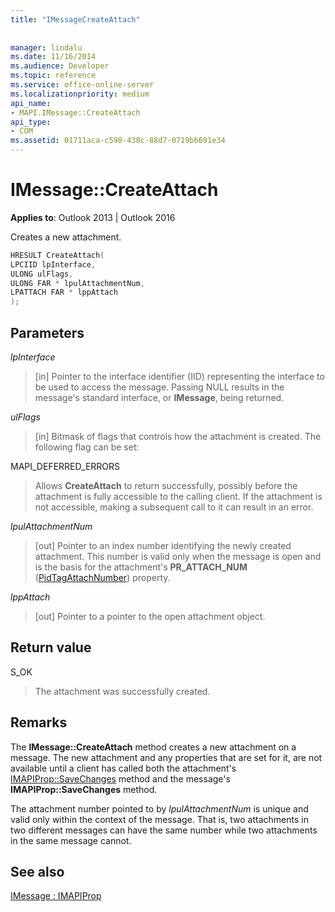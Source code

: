 ```yaml
---
title: "IMessageCreateAttach"
 
 
manager: lindalu
ms.date: 11/16/2014
ms.audience: Developer
ms.topic: reference
ms.service: office-online-server
ms.localizationpriority: medium
api_name:
- MAPI.IMessage::CreateAttach
api_type:
- COM
ms.assetid: 01711aca-c598-438c-88d7-0719b6691e34
---
```


# IMessage::CreateAttach

  
  
**Applies to**: Outlook 2013 | Outlook 2016 
  
Creates a new attachment.
  
```cpp
HRESULT CreateAttach(
LPCIID lpInterface,
ULONG ulFlags,
ULONG FAR * lpulAttachmentNum,
LPATTACH FAR * lppAttach
);
```

## Parameters

 _lpInterface_
  
> [in] Pointer to the interface identifier (IID) representing the interface to be used to access the message. Passing NULL results in the message's standard interface, or **IMessage**, being returned. 
    
 _ulFlags_
  
> [in] Bitmask of flags that controls how the attachment is created. The following flag can be set:
    
MAPI_DEFERRED_ERRORS 
  
> Allows **CreateAttach** to return successfully, possibly before the attachment is fully accessible to the calling client. If the attachment is not accessible, making a subsequent call to it can result in an error. 
    
 _lpulAttachmentNum_
  
> [out] Pointer to an index number identifying the newly created attachment. This number is valid only when the message is open and is the basis for the attachment's **PR_ATTACH_NUM** ([PidTagAttachNumber](pidtagattachnumber-canonical-property.md)) property.
    
 _lppAttach_
  
> [out] Pointer to a pointer to the open attachment object.
    
## Return value

S_OK 
  
> The attachment was successfully created.
    
## Remarks

The **IMessage::CreateAttach** method creates a new attachment on a message. The new attachment and any properties that are set for it, are not available until a client has called both the attachment's [IMAPIProp::SaveChanges](imapiprop-savechanges.md) method and the message's **IMAPIProp::SaveChanges** method. 
  
The attachment number pointed to by  _lpulAttachmentNum_ is unique and valid only within the context of the message. That is, two attachments in two different messages can have the same number while two attachments in the same message cannot. 
  
## See also



[IMessage : IMAPIProp](imessageimapiprop.md)

